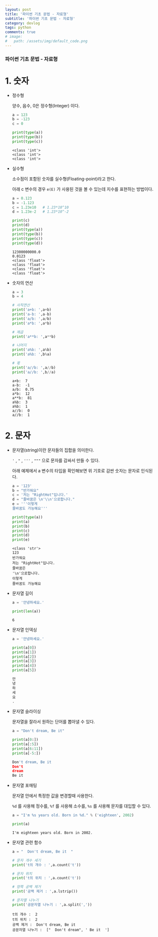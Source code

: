 ```yaml
---
layout: post
title: '파이썬 기초 문법 - 자료형'
subtitle: '파이썬 기초 문법 - 자료형'
category: devlog
tags: python
comments: true
# image: 
#   path: /assets/img/default_code.png
---
```


### 파이썬 기초 문법 - 자료형



# 1. 숫자

- 정수형
    
    양수, 음수, 0은 정수형(Integer) 이다.
    
    ```python
    a = 123
    b = -123
    c = 0
    
    print(type(a))
    print(type(b))
    print(type(c))
    ```
    
    ```
    <class 'int'>
    <class 'int'>
    <class 'int'>
    ```
    

 

- 실수형
    
    소수점이 포함된 숫자를 실수형(Floating-point)라고 한다.
    
    아래 c 변수의 경우 `e(E)` 가 사용된 것을 볼 수 있는데 지수를 표현하는 방법이다.
    
    ```python
    a = 0.123
    b = -1.123
    c = 1.23e10   # 1.23*10^10
    d = 1.23e-2   # 1.23*10^-2
    
    print(c)
    print(d)
    print(type(a))
    print(type(b))
    print(type(c))
    print(type(d))
    ```
    
    ```
    12300000000.0
    0.0123
    <class 'float'>
    <class 'float'>
    <class 'float'>
    <class 'float'>
    ```
    

- 숫자의 연산
    
    ```python
    a = 3
    b = 4
    
    # 사칙연산
    print('a+b: ',a+b)
    print('a-b: ',a-b)
    print('a/b: ',a/b)
    print('a*b: ',a*b)
    
    # 제곱
    print('a**b: ',a**b)
    
    # 나머지
    print('a%b: ',a%b)
    print('a%b: ',b%a)
    
    # 몫
    print('a//b: ',a//b)
    print('a//b: ',b//a)
    ```
    
    ```
    a+b:  7
    a-b:  -1
    a/b:  0.75
    a*b:  12
    a**b:  81
    a%b:  3
    a%b:  1
    a//b:  0
    a//b:  1
    ```
    

# 2. 문자

- 문자열(string)이란 문자들의 집합을 의미한다.
    
    `'` , `"` , `'''` , `"""` 으로 문자를 감싸서 만들 수 있다.
    
    아래 예제에서 a 변수의 타입을 확인해보면 위 기호로 감싼 숫자는 문자로 인식된다.
    
    ```python
    a = '123'
    b = "반가워요"
    c = '저는 "RightHot"입니다.'
    d = "줄바꿈은 \n'\\n'으로합니다."
    e = '''이렇게
    줄바꿈도 가능해요'''
    
    print(type(a))
    print(a)
    print(b)
    print(c)
    print(d)
    print(e)
    ```
    
    ```
    <class 'str'>
    123
    반가워요
    저는 "RightHot"입니다.
    줄바꿈은 
    '\n'으로합니다.
    이렇게
    줄바꿈도 가능해요
    ```
    

 

- 문자열 길이
    
    ```python
    a = '안녕하세요.'
    
    print(len(a))
    ```
    
    ```
    6
    ```
    

 

- 문자열 인덱싱
    
    ```python
    a = '안녕하세요.'
    
    print(a[0])
    print(a[1])
    print(a[2])
    print(a[3])
    print(a[4])
    print(a[5])
    ```
    
    ```python
    안
    녕
    하
    세
    요
    .
    ```
    

 

- 문자열 슬라이싱
    
    문자열을 잘라서 원하는 단어를 뽑아낼 수 있다.
    
    ```python
    a = "Don't dream, Be it"
    
    print(a[0:])
    print(a[:5])
    print(a[6:11])
    print(a[-5:])
    ```
    
    ```python
    Don't dream, Be it
    Don't
    dream
    Be it
    ```
    

- 문자열 포매팅
    
    문자열 안에서 특정한 값을 변경할때 사용한다.
    
    `%d` 를 사용해 정수를, `%f` 를 사용해 소수를, `%s` 를 사용해 문자를 대입할 수 있다.
    
    ```python
    a = "I'm %s years old. Born in %d." % ('eighteen', 2002)
    
    print(a)
    ```
    
    ```
    I'm eighteen years old. Born in 2002.
    ```
    
- 문자열 관련 함수
    
    ```python
    a = "  Don't dream, Be it  "
    
    # 문자 개수 세기
    print('t의 개수 : ',a.count('t'))
    
    # 문자 위치
    print('t의 위치 : ',a.count('t'))
    
    # 양쪽 공백 제거
    print('공백 제거 : ',a.lstrip())
    
    # 문자열 나누기
    print('공문자열 나누기 : ',a.split(','))
    ```
    
    ```
    t의 개수 :  2
    t의 위치 :  2
    공백 제거 :  Don't dream, Be it  
    공문자열 나누기 :  ["  Don't dream", ' Be it  ']
    ```